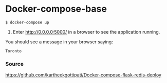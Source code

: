 # Docker-compose-base




```
$ docker-compose up
```


1. Enter http://0.0.0.0:5000/ in a browser to see the application running.  


You should see a message in your browser saying:  
```
Toronto
```


### Source
https://github.com/kartheekgottipati/Docker-compose-flask-redis-deploy